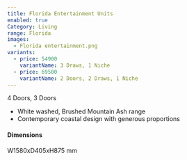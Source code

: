 ```yaml
---
title: Florida Entertainment Units
enabled: true
Category: Living
range: Florida
images:
  - Florida entertainment.png
variants:
  - price: 54900
    variantName: 3 Draws, 1 Niche
  - price: 69500
    variantName: 2 Doors, 2 Draws, 1 Niche
---
```


4 Doors, 3 Doors

* White washed, Brushed Mountain Ash range
* Contemporary coastal design with generous proportions

#### Dimensions

W1580xD405xH875 mm

